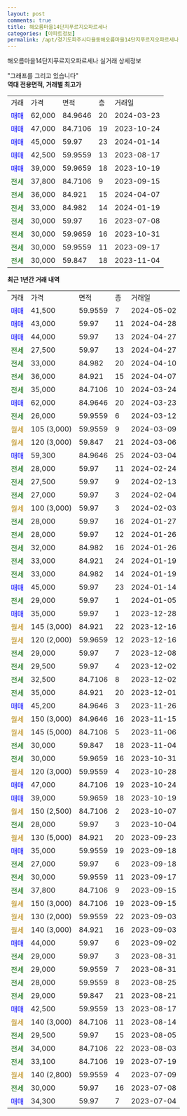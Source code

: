 ```yaml
---
layout: post
comments: true
title: 해오름마을14단지푸르지오파르세나
categories: [아파트정보]
permalink: /apt/경기도파주시다율동해오름마을14단지푸르지오파르세나
---
```


해오름마을14단지푸르지오파르세나 실거래 상세정보

<script type="text/javascript">
  google.charts.load('current', {'packages':['line', 'corechart']});
  google.charts.setOnLoadCallback(drawChart);

  function drawChart() {
    var data = new google.visualization.DataTable();
    data.addColumn('date', '거래일');
    data.addColumn('number', "매매");
    data.addColumn('number', "전세");
    data.addColumn('number', "전매");

    data.addRows([[new Date(Date.parse("2024-05-02")), 41500, null, null], [new Date(Date.parse("2024-04-28")), 43000, null, null], [new Date(Date.parse("2024-04-27")), 44000, null, null], [new Date(Date.parse("2024-04-27")), null, 27500, null], [new Date(Date.parse("2024-04-10")), null, 33000, null], [new Date(Date.parse("2024-04-07")), null, 36000, null], [new Date(Date.parse("2024-03-24")), null, 35000, null], [new Date(Date.parse("2024-03-23")), 62000, null, null], [new Date(Date.parse("2024-03-12")), null, 26000, null], [new Date(Date.parse("2024-03-09")), null, null, null], [new Date(Date.parse("2024-03-06")), null, null, null], [new Date(Date.parse("2024-03-04")), 59300, null, null], [new Date(Date.parse("2024-02-24")), null, 28000, null], [new Date(Date.parse("2024-02-13")), null, 27500, null], [new Date(Date.parse("2024-02-04")), null, 27000, null], [new Date(Date.parse("2024-02-03")), null, null, null], [new Date(Date.parse("2024-01-27")), null, 28000, null], [new Date(Date.parse("2024-01-26")), null, 28000, null], [new Date(Date.parse("2024-01-26")), null, 32000, null], [new Date(Date.parse("2024-01-19")), null, 33000, null], [new Date(Date.parse("2024-01-19")), null, 33000, null], [new Date(Date.parse("2024-01-14")), 45000, null, null], [new Date(Date.parse("2024-01-05")), null, 29000, null], [new Date(Date.parse("2023-12-28")), 35000, null, null], [new Date(Date.parse("2023-12-16")), null, null, null], [new Date(Date.parse("2023-12-16")), null, null, null], [new Date(Date.parse("2023-12-08")), null, 29000, null], [new Date(Date.parse("2023-12-02")), null, 29500, null], [new Date(Date.parse("2023-12-02")), null, 32500, null], [new Date(Date.parse("2023-12-01")), null, 35000, null], [new Date(Date.parse("2023-11-26")), 45200, null, null], [new Date(Date.parse("2023-11-15")), null, null, null], [new Date(Date.parse("2023-11-06")), null, null, null], [new Date(Date.parse("2023-11-04")), null, 30000, null], [new Date(Date.parse("2023-10-31")), null, 30000, null], [new Date(Date.parse("2023-10-28")), null, null, null], [new Date(Date.parse("2023-10-24")), 47000, null, null], [new Date(Date.parse("2023-10-19")), 39000, null, null], [new Date(Date.parse("2023-10-07")), null, null, null], [new Date(Date.parse("2023-10-04")), null, 28000, null], [new Date(Date.parse("2023-09-23")), null, null, null], [new Date(Date.parse("2023-09-18")), 35000, null, null], [new Date(Date.parse("2023-09-18")), null, 27000, null], [new Date(Date.parse("2023-09-17")), null, 30000, null], [new Date(Date.parse("2023-09-15")), null, 37800, null], [new Date(Date.parse("2023-09-15")), null, null, null], [new Date(Date.parse("2023-09-03")), null, null, null], [new Date(Date.parse("2023-09-03")), null, null, null], [new Date(Date.parse("2023-09-02")), 44000, null, null], [new Date(Date.parse("2023-08-31")), null, 29000, null], [new Date(Date.parse("2023-08-31")), null, 29000, null], [new Date(Date.parse("2023-08-25")), null, 28000, null], [new Date(Date.parse("2023-08-21")), null, 29000, null], [new Date(Date.parse("2023-08-17")), 42500, null, null], [new Date(Date.parse("2023-08-14")), null, null, null], [new Date(Date.parse("2023-08-05")), null, 29500, null], [new Date(Date.parse("2023-08-03")), null, 34000, null], [new Date(Date.parse("2023-07-19")), null, 33100, null], [new Date(Date.parse("2023-07-09")), null, null, null], [new Date(Date.parse("2023-07-08")), null, 30000, null], [new Date(Date.parse("2023-07-04")), 34300, null, null]]);

    var options = {
      hAxis: {
        format: 'yyyy/MM/dd'
      },    
      lineWidth: 0,
      pointsVisible: true,    
      title: '최근 1년간 유형별 실거래가 분포',
      legend: { position: 'bottom' }
    };

    var formatter = new google.visualization.NumberFormat({pattern:'###,###'} );
    formatter.format(data, 1);
    formatter.format(data, 2);
    
    setTimeout(function() {
        var chart = new google.visualization.LineChart(document.getElementById('columnchart_material'));
        chart.draw(data, (options));
        document.getElementById('loading').style.display = 'none';
    }, 200);
  }
</script>


<div id="loading" style="z-index:20; display: block; margin-left: 0px">"그래프를 그리고 있습니다"</div>
<div id="columnchart_material" style="width: 95%; margin-left: 0px; display: block"></div>
<!-- contents start -->
<b>역대 전용면적, 거래별 최고가</b>
<table class="sortable">
    <tr>
      <td>거래</td>
      <td>가격</td>
      <td>면적</td>
      <td>층</td>
      <td>거래일</td>
    </tr>
        <tr>
          <td><a style="color: blue">매매</a></td>
          <td>62,000</td>
          <td>84.9646</td>
          <td>20</td>
          <td>2024-03-23</td>
        </tr>            <tr>
          <td><a style="color: blue">매매</a></td>
          <td>47,000</td>
          <td>84.7106</td>
          <td>19</td>
          <td>2023-10-24</td>
        </tr>            <tr>
          <td><a style="color: blue">매매</a></td>
          <td>45,000</td>
          <td>59.97</td>
          <td>23</td>
          <td>2024-01-14</td>
        </tr>            <tr>
          <td><a style="color: blue">매매</a></td>
          <td>42,500</td>
          <td>59.9559</td>
          <td>13</td>
          <td>2023-08-17</td>
        </tr>            <tr>
          <td><a style="color: blue">매매</a></td>
          <td>39,000</td>
          <td>59.9659</td>
          <td>18</td>
          <td>2023-10-19</td>
        </tr>        
        <tr>
              <td><a style="color: darkgreen">전세</a></td>
              <td>37,800</td>
              <td>84.7106</td>
              <td>9</td>
              <td>2023-09-15</td>
            </tr>            <tr>
              <td><a style="color: darkgreen">전세</a></td>
              <td>36,000</td>
              <td>84.921</td>
              <td>15</td>
              <td>2024-04-07</td>
            </tr>            <tr>
              <td><a style="color: darkgreen">전세</a></td>
              <td>33,000</td>
              <td>84.982</td>
              <td>14</td>
              <td>2024-01-19</td>
            </tr>            <tr>
              <td><a style="color: darkgreen">전세</a></td>
              <td>30,000</td>
              <td>59.97</td>
              <td>16</td>
              <td>2023-07-08</td>
            </tr>            <tr>
              <td><a style="color: darkgreen">전세</a></td>
              <td>30,000</td>
              <td>59.9659</td>
              <td>16</td>
              <td>2023-10-31</td>
            </tr>            <tr>
              <td><a style="color: darkgreen">전세</a></td>
              <td>30,000</td>
              <td>59.9559</td>
              <td>11</td>
              <td>2023-09-17</td>
            </tr>            <tr>
              <td><a style="color: darkgreen">전세</a></td>
              <td>30,000</td>
              <td>59.847</td>
              <td>18</td>
              <td>2023-11-04</td>
            </tr>        
    
</table>

<b>최근 1년간 거래 내역</b>

<table class="sortable">
    <tr>
      <td>거래</td>
      <td>가격</td>
      <td>면적</td>
      <td>층</td>
      <td>거래일</td>
    </tr>
    <tr>
      <td><a style="color: blue">매매</a></td>
      <td>41,500</td>
      <td>59.9559</td>
      <td>7</td>
      <td>2024-05-02</td>
    </tr>          <tr>
      <td><a style="color: blue">매매</a></td>
      <td>43,000</td>
      <td>59.97</td>
      <td>11</td>
      <td>2024-04-28</td>
    </tr>          <tr>
      <td><a style="color: blue">매매</a></td>
      <td>44,000</td>
      <td>59.97</td>
      <td>13</td>
      <td>2024-04-27</td>
    </tr>          <tr>
      <td><a style="color: darkgreen">전세</a></td>
      <td>27,500</td>
      <td>59.97</td>
      <td>13</td>
      <td>2024-04-27</td>
    </tr>          <tr>
      <td><a style="color: darkgreen">전세</a></td>
      <td>33,000</td>
      <td>84.982</td>
      <td>20</td>
      <td>2024-04-10</td>
    </tr>          <tr>
      <td><a style="color: darkgreen">전세</a></td>
      <td>36,000</td>
      <td>84.921</td>
      <td>15</td>
      <td>2024-04-07</td>
    </tr>          <tr>
      <td><a style="color: darkgreen">전세</a></td>
      <td>35,000</td>
      <td>84.7106</td>
      <td>10</td>
      <td>2024-03-24</td>
    </tr>          <tr>
      <td><a style="color: blue">매매</a></td>
      <td>62,000</td>
      <td>84.9646</td>
      <td>20</td>
      <td>2024-03-23</td>
    </tr>          <tr>
      <td><a style="color: darkgreen">전세</a></td>
      <td>26,000</td>
      <td>59.9559</td>
      <td>6</td>
      <td>2024-03-12</td>
    </tr>          <tr>
      <td><a style="color: darkgoldenrod">월세</a></td>
      <td>105 (3,000)</td>
      <td>59.9559</td>
      <td>9</td>
      <td>2024-03-09</td>
    </tr>          <tr>
      <td><a style="color: darkgoldenrod">월세</a></td>
      <td>120 (3,000)</td>
      <td>59.847</td>
      <td>21</td>
      <td>2024-03-06</td>
    </tr>          <tr>
      <td><a style="color: blue">매매</a></td>
      <td>59,300</td>
      <td>84.9646</td>
      <td>25</td>
      <td>2024-03-04</td>
    </tr>          <tr>
      <td><a style="color: darkgreen">전세</a></td>
      <td>28,000</td>
      <td>59.97</td>
      <td>11</td>
      <td>2024-02-24</td>
    </tr>          <tr>
      <td><a style="color: darkgreen">전세</a></td>
      <td>27,500</td>
      <td>59.97</td>
      <td>9</td>
      <td>2024-02-13</td>
    </tr>          <tr>
      <td><a style="color: darkgreen">전세</a></td>
      <td>27,000</td>
      <td>59.97</td>
      <td>3</td>
      <td>2024-02-04</td>
    </tr>          <tr>
      <td><a style="color: darkgoldenrod">월세</a></td>
      <td>100 (3,000)</td>
      <td>59.97</td>
      <td>3</td>
      <td>2024-02-03</td>
    </tr>          <tr>
      <td><a style="color: darkgreen">전세</a></td>
      <td>28,000</td>
      <td>59.97</td>
      <td>16</td>
      <td>2024-01-27</td>
    </tr>          <tr>
      <td><a style="color: darkgreen">전세</a></td>
      <td>28,000</td>
      <td>59.97</td>
      <td>12</td>
      <td>2024-01-26</td>
    </tr>          <tr>
      <td><a style="color: darkgreen">전세</a></td>
      <td>32,000</td>
      <td>84.982</td>
      <td>16</td>
      <td>2024-01-26</td>
    </tr>          <tr>
      <td><a style="color: darkgreen">전세</a></td>
      <td>33,000</td>
      <td>84.921</td>
      <td>24</td>
      <td>2024-01-19</td>
    </tr>          <tr>
      <td><a style="color: darkgreen">전세</a></td>
      <td>33,000</td>
      <td>84.982</td>
      <td>14</td>
      <td>2024-01-19</td>
    </tr>          <tr>
      <td><a style="color: blue">매매</a></td>
      <td>45,000</td>
      <td>59.97</td>
      <td>23</td>
      <td>2024-01-14</td>
    </tr>          <tr>
      <td><a style="color: darkgreen">전세</a></td>
      <td>29,000</td>
      <td>59.97</td>
      <td>1</td>
      <td>2024-01-05</td>
    </tr>          <tr>
      <td><a style="color: blue">매매</a></td>
      <td>35,000</td>
      <td>59.97</td>
      <td>1</td>
      <td>2023-12-28</td>
    </tr>          <tr>
      <td><a style="color: darkgoldenrod">월세</a></td>
      <td>145 (3,000)</td>
      <td>84.921</td>
      <td>22</td>
      <td>2023-12-16</td>
    </tr>          <tr>
      <td><a style="color: darkgoldenrod">월세</a></td>
      <td>120 (2,000)</td>
      <td>59.9659</td>
      <td>12</td>
      <td>2023-12-16</td>
    </tr>          <tr>
      <td><a style="color: darkgreen">전세</a></td>
      <td>29,000</td>
      <td>59.97</td>
      <td>7</td>
      <td>2023-12-08</td>
    </tr>          <tr>
      <td><a style="color: darkgreen">전세</a></td>
      <td>29,500</td>
      <td>59.97</td>
      <td>4</td>
      <td>2023-12-02</td>
    </tr>          <tr>
      <td><a style="color: darkgreen">전세</a></td>
      <td>32,500</td>
      <td>84.7106</td>
      <td>8</td>
      <td>2023-12-02</td>
    </tr>          <tr>
      <td><a style="color: darkgreen">전세</a></td>
      <td>35,000</td>
      <td>84.921</td>
      <td>20</td>
      <td>2023-12-01</td>
    </tr>          <tr>
      <td><a style="color: blue">매매</a></td>
      <td>45,200</td>
      <td>84.9646</td>
      <td>3</td>
      <td>2023-11-26</td>
    </tr>          <tr>
      <td><a style="color: darkgoldenrod">월세</a></td>
      <td>150 (3,000)</td>
      <td>84.9646</td>
      <td>16</td>
      <td>2023-11-15</td>
    </tr>          <tr>
      <td><a style="color: darkgoldenrod">월세</a></td>
      <td>145 (5,000)</td>
      <td>84.7106</td>
      <td>5</td>
      <td>2023-11-06</td>
    </tr>          <tr>
      <td><a style="color: darkgreen">전세</a></td>
      <td>30,000</td>
      <td>59.847</td>
      <td>18</td>
      <td>2023-11-04</td>
    </tr>          <tr>
      <td><a style="color: darkgreen">전세</a></td>
      <td>30,000</td>
      <td>59.9659</td>
      <td>16</td>
      <td>2023-10-31</td>
    </tr>          <tr>
      <td><a style="color: darkgoldenrod">월세</a></td>
      <td>120 (3,000)</td>
      <td>59.9559</td>
      <td>4</td>
      <td>2023-10-28</td>
    </tr>          <tr>
      <td><a style="color: blue">매매</a></td>
      <td>47,000</td>
      <td>84.7106</td>
      <td>19</td>
      <td>2023-10-24</td>
    </tr>          <tr>
      <td><a style="color: blue">매매</a></td>
      <td>39,000</td>
      <td>59.9659</td>
      <td>18</td>
      <td>2023-10-19</td>
    </tr>          <tr>
      <td><a style="color: darkgoldenrod">월세</a></td>
      <td>150 (2,500)</td>
      <td>84.7106</td>
      <td>2</td>
      <td>2023-10-07</td>
    </tr>          <tr>
      <td><a style="color: darkgreen">전세</a></td>
      <td>28,000</td>
      <td>59.97</td>
      <td>3</td>
      <td>2023-10-04</td>
    </tr>          <tr>
      <td><a style="color: darkgoldenrod">월세</a></td>
      <td>130 (5,000)</td>
      <td>84.921</td>
      <td>20</td>
      <td>2023-09-23</td>
    </tr>          <tr>
      <td><a style="color: blue">매매</a></td>
      <td>35,000</td>
      <td>59.9559</td>
      <td>19</td>
      <td>2023-09-18</td>
    </tr>          <tr>
      <td><a style="color: darkgreen">전세</a></td>
      <td>27,000</td>
      <td>59.97</td>
      <td>6</td>
      <td>2023-09-18</td>
    </tr>          <tr>
      <td><a style="color: darkgreen">전세</a></td>
      <td>30,000</td>
      <td>59.9559</td>
      <td>11</td>
      <td>2023-09-17</td>
    </tr>          <tr>
      <td><a style="color: darkgreen">전세</a></td>
      <td>37,800</td>
      <td>84.7106</td>
      <td>9</td>
      <td>2023-09-15</td>
    </tr>          <tr>
      <td><a style="color: darkgoldenrod">월세</a></td>
      <td>150 (3,000)</td>
      <td>84.7106</td>
      <td>19</td>
      <td>2023-09-15</td>
    </tr>          <tr>
      <td><a style="color: darkgoldenrod">월세</a></td>
      <td>130 (2,000)</td>
      <td>59.9559</td>
      <td>22</td>
      <td>2023-09-03</td>
    </tr>          <tr>
      <td><a style="color: darkgoldenrod">월세</a></td>
      <td>140 (3,000)</td>
      <td>84.921</td>
      <td>16</td>
      <td>2023-09-03</td>
    </tr>          <tr>
      <td><a style="color: blue">매매</a></td>
      <td>44,000</td>
      <td>59.97</td>
      <td>6</td>
      <td>2023-09-02</td>
    </tr>          <tr>
      <td><a style="color: darkgreen">전세</a></td>
      <td>29,000</td>
      <td>59.97</td>
      <td>3</td>
      <td>2023-08-31</td>
    </tr>          <tr>
      <td><a style="color: darkgreen">전세</a></td>
      <td>29,000</td>
      <td>59.9559</td>
      <td>7</td>
      <td>2023-08-31</td>
    </tr>          <tr>
      <td><a style="color: darkgreen">전세</a></td>
      <td>28,000</td>
      <td>59.9559</td>
      <td>8</td>
      <td>2023-08-25</td>
    </tr>          <tr>
      <td><a style="color: darkgreen">전세</a></td>
      <td>29,000</td>
      <td>59.847</td>
      <td>21</td>
      <td>2023-08-21</td>
    </tr>          <tr>
      <td><a style="color: blue">매매</a></td>
      <td>42,500</td>
      <td>59.9559</td>
      <td>13</td>
      <td>2023-08-17</td>
    </tr>          <tr>
      <td><a style="color: darkgoldenrod">월세</a></td>
      <td>140 (3,000)</td>
      <td>84.7106</td>
      <td>11</td>
      <td>2023-08-14</td>
    </tr>          <tr>
      <td><a style="color: darkgreen">전세</a></td>
      <td>29,500</td>
      <td>59.97</td>
      <td>15</td>
      <td>2023-08-05</td>
    </tr>          <tr>
      <td><a style="color: darkgreen">전세</a></td>
      <td>34,000</td>
      <td>84.7106</td>
      <td>22</td>
      <td>2023-08-03</td>
    </tr>          <tr>
      <td><a style="color: darkgreen">전세</a></td>
      <td>33,100</td>
      <td>84.7106</td>
      <td>19</td>
      <td>2023-07-19</td>
    </tr>          <tr>
      <td><a style="color: darkgoldenrod">월세</a></td>
      <td>140 (2,800)</td>
      <td>59.9559</td>
      <td>4</td>
      <td>2023-07-09</td>
    </tr>          <tr>
      <td><a style="color: darkgreen">전세</a></td>
      <td>30,000</td>
      <td>59.97</td>
      <td>16</td>
      <td>2023-07-08</td>
    </tr>          <tr>
      <td><a style="color: blue">매매</a></td>
      <td>34,300</td>
      <td>59.97</td>
      <td>7</td>
      <td>2023-07-04</td>
    </tr>      </table>
<!-- contents end -->    

